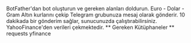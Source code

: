 BotFather'dan bot oluşturun ve gereken alanları doldurun.
Euro - Dolar - Gram Altın kurlarını çekip Telegram grubunuza mesaj olarak gönderir.
10 dakikada bir gönderim sağlar, sunucunuzda çalıştırabilirsiniz.
YahooFinance'den verileri çekmektedir.
** Gereken Kütüphaneler **
requests 
yfinance
